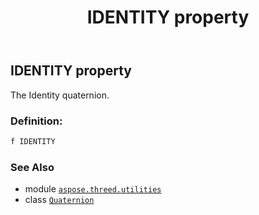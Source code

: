 ﻿---
title: IDENTITY property
second_title: Aspose.3D for Python via .NET API References
description: 
type: docs
weight: 160
url: /python-net/aspose.threed.utilities/quaternion/identity/
is_root: false
---

## IDENTITY property


The Identity quaternion.
### Definition:
```python
f IDENTITY 
```

### See Also
* module [`aspose.threed.utilities`](../../)
* class [`Quaternion`](/3d/python-net/aspose.threed.utilities/quaternion)

